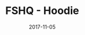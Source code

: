 ---
setID: 1
path: /product/FSHQ-Hoodie
date: 2017-11-05
title: FSHQ - Hoodie
description: Lorem ipsum dolor sit amet, consectetur adipiscing elit. Curabitur ultrices, ligula non euismod posuere, ligula enim placerat purus, pharetra ultrices metus est in mi. Sed malesuada elementum odio et feugiat. Donec in neque neque. Proin gravida vehicula ultricies. Pellentesque lacinia fermentum faucibus. Aliquam dapibus mauris sed diam viverra, consequat auctor.
price: '400.00'
image: https://psdwizard.github.io/fullstackhq-paymongo/assets/FSHQ-Hoodie.png
altText: product image
weight: '200 g'
dimensions: ''
materials: ''
OtherInfo: Lorem ipsum dolor sit amet, consectetur adipiscing elit. Curabitur 
---